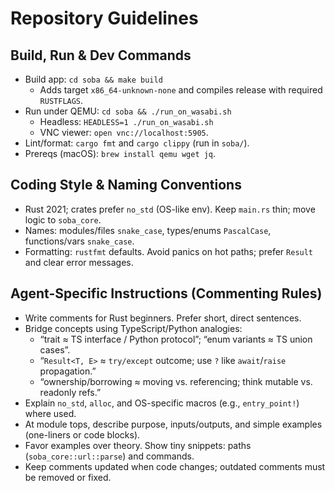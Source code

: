# Repository Guidelines

## Build, Run & Dev Commands

- Build app: `cd soba && make build`
  - Adds target `x86_64-unknown-none` and compiles release with required `RUSTFLAGS`.
- Run under QEMU: `cd soba && ./run_on_wasabi.sh`
  - Headless: `HEADLESS=1 ./run_on_wasabi.sh`
  - VNC viewer: `open vnc://localhost:5905`.
- Lint/format: `cargo fmt` and `cargo clippy` (run in `soba/`).
- Prereqs (macOS): `brew install qemu wget jq`.

## Coding Style & Naming Conventions

- Rust 2021; crates prefer `no_std` (OS-like env). Keep `main.rs` thin; move logic to `soba_core`.
- Names: modules/files `snake_case`, types/enums `PascalCase`, functions/vars `snake_case`.
- Formatting: `rustfmt` defaults. Avoid panics on hot paths; prefer `Result` and clear error messages.

## Agent-Specific Instructions (Commenting Rules)

- Write comments for Rust beginners. Prefer short, direct sentences.
- Bridge concepts using TypeScript/Python analogies:
  - “trait ≈ TS interface / Python protocol”; “enum variants ≈ TS union cases”.
  - “`Result<T, E>` ≈ `try/except` outcome; use `?` like `await`/`raise` propagation.”
  - “ownership/borrowing ≈ moving vs. referencing; think mutable vs. readonly refs.”
- Explain `no_std`, `alloc`, and OS-specific macros (e.g., `entry_point!`) where used.
- At module tops, describe purpose, inputs/outputs, and simple examples (one-liners or code blocks).
- Favor examples over theory. Show tiny snippets: paths (`soba_core::url::parse`) and commands.
- Keep comments updated when code changes; outdated comments must be removed or fixed.
